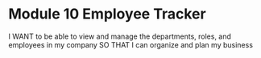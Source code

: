 # Module 10 Employee Tracker
 I WANT to be able to view and manage the departments, roles, and employees in my company SO THAT I can organize and plan my business
